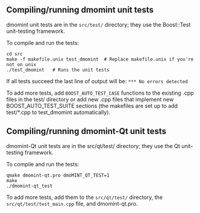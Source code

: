 Compiling/running dmomint unit tests
------------------------------------

dmomint unit tests are in the `src/test/` directory; they
use the Boost::Test unit-testing framework.

To compile and run the tests:

	cd src
	make -f makefile.unix test_dmomint  # Replace makefile.unix if you're not on unix
	./test_dmomint   # Runs the unit tests

If all tests succeed the last line of output will be:
`*** No errors detected`

To add more tests, add `BOOST_AUTO_TEST_CASE` functions to the existing
.cpp files in the test/ directory or add new .cpp files that
implement new BOOST_AUTO_TEST_SUITE sections (the makefiles are
set up to add test/*.cpp to test_dmomint automatically).


Compiling/running dmomint-Qt unit tests
---------------------------------------

dmomint-Qt unit tests are in the src/qt/test/ directory; they
use the Qt unit-testing framework.

To compile and run the tests:

	qmake dmomint-qt.pro dmoMINT_QT_TEST=1
	make
	./dmomint-qt_test

To add more tests, add them to the `src/qt/test/` directory,
the `src/qt/test/test_main.cpp` file, and dmomint-qt.pro.
